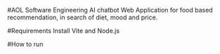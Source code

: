 #AOL Software Engineering
AI chatbot
Web Application
for food based recommendation, in search of diet, mood and price.

#Requirements
Install Vite and Node.js

#How to run
